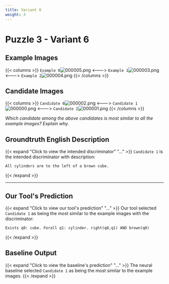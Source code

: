 ```yaml
---
title: Variant 6
weight: 3
---
```


# Puzzle 3 - Variant 6

## Example Images
{{< columns >}}
`Example 0`![000005.png](/clevr-variants/meeussen/fovariant-6/render/images/CLEVR_val_000005.png)
<--->
`Example 1`![000003.png](/clevr-variants/meeussen/fovariant-6/render/images/CLEVR_val_000003.png)
<--->
`Example 2`![000004.png](/clevr-variants/meeussen/fovariant-6/render/images/CLEVR_val_000004.png)
{{< /columns >}}

## Candidate Images
{{< columns >}}
`Candidate 0`![000002.png](/clevr-variants/meeussen/fovariant-6/render/images/CLEVR_val_000002.png)
<--->
`Candidate 1`![000000.png](/clevr-variants/meeussen/fovariant-6/render/images/CLEVR_val_000000.png)
<--->
`Candidate 2`![000001.png](/clevr-variants/meeussen/fovariant-6/render/images/CLEVR_val_000001.png)
{{< /columns >}}

*Which candidate among the above candidates is most similar to all the example images? Explain why.*

## Groundtruth English Description

{{< expand "Click to view the intended discriminator" "..." >}}
`Candidate 1` is the intended discriminator with description:
```plaintext 
All cylinders are to the left of a brown cube.
```
{{< /expand >}}

---



## Our Tool's Prediction

{{< expand "Click to view our tool's prediction" "..." >}}
Our tool selected `Candidate 1` as being the most similar to the example images with the discriminator:
```plaintext
Exists q0: cube. Forall q1: cylinder. right(q0,q1) AND brown(q0)
```
{{< /expand >}}



## Baseline Output

{{< expand "Click to view the baseline's prediction" "..." >}}
The neural baseline selected `Candidate 1` as being the most similar to the example images.
{{< /expand >}}

